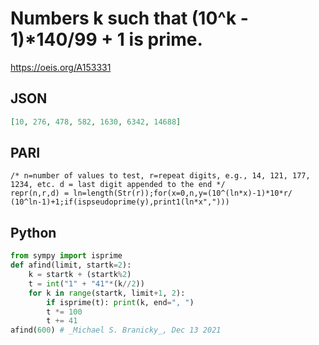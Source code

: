 # Numbers k such that \(10^k \- 1\)\*140/99 \+ 1 is prime\.
https://oeis.org/A153331
## JSON
```JSON
[10, 276, 478, 582, 1630, 6342, 14688]
```
## PARI
```PARI
/* n=number of values to test, r=repeat digits, e.g., 14, 121, 177, 1234, etc. d = last digit appended to the end */
repr(n,r,d) = ln=length(Str(r));for(x=0,n,y=(10^(ln*x)-1)*10*r/ (10^ln-1)+1;if(ispseudoprime(y),print1(ln*x",")))
```
## Python
```Python
from sympy import isprime
def afind(limit, startk=2):
    k = startk + (startk%2)
    t = int("1" + "41"*(k//2))
    for k in range(startk, limit+1, 2):
        if isprime(t): print(k, end=", ")
        t *= 100
        t += 41
afind(600) # _Michael S. Branicky_, Dec 13 2021
```
